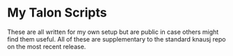 # My Talon Scripts
These are all written for my own setup but are public in case others might find them useful. All of these are supplementary to  the standard knausj repo  on the most recent release.
